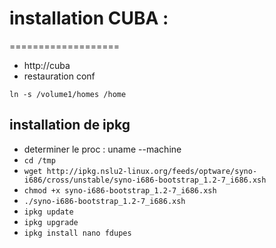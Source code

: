 # installation CUBA : 

===================

- http://cuba
- restauration conf

`ln -s /volume1/homes /home`

## installation de ipkg
- determiner le proc : uname --machine
- `cd /tmp`
- `wget http://ipkg.nslu2-linux.org/feeds/optware/syno-i686/cross/unstable/syno-i686-bootstrap_1.2-7_i686.xsh`
- `chmod +x syno-i686-bootstrap_1.2-7_i686.xsh`
- `./syno-i686-bootstrap_1.2-7_i686.xsh`
- `ipkg update`
- `ipkg upgrade`
- `ipkg install nano fdupes`

